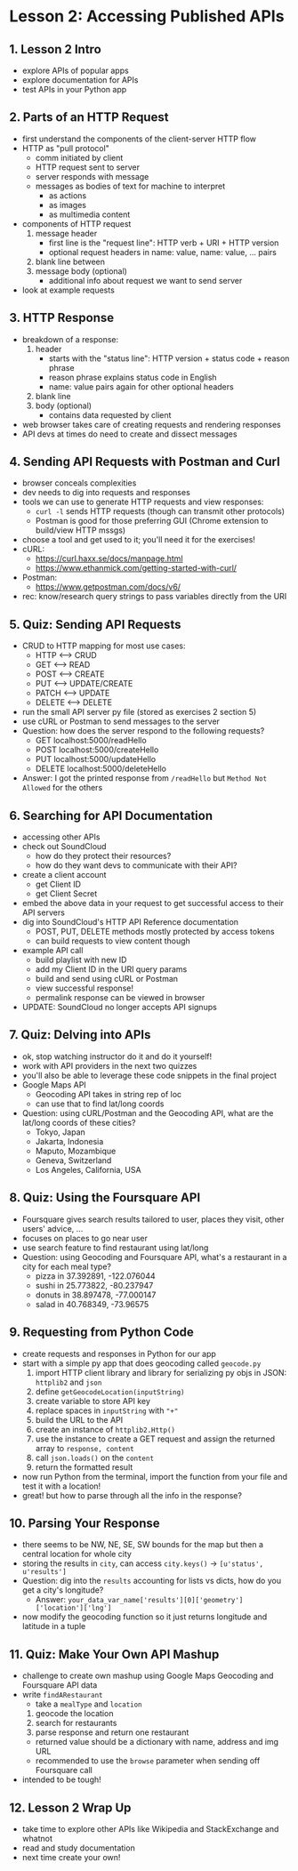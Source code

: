 # Lesson 2: Accessing Published APIs

## 1. Lesson 2 Intro
- explore APIs of popular apps
- explore documentation for APIs
- test APIs in your Python app

## 2. Parts of an HTTP Request
- first understand the components of the client-server HTTP flow
- HTTP as "pull protocol"
	- comm initiated by client
	- HTTP request sent to server
	- server responds with message
	- messages as bodies of text for machine to interpret
		- as actions
		- as images
		- as multimedia content
- components of HTTP request
	1. message header
		- first line is the "request line": HTTP verb + URI + HTTP version
		- optional request headers in name: value, name: value, ... pairs
	2. blank line between
	3. message body (optional)
		- additional info about request we want to send server
- look at example requests

## 3. HTTP Response
- breakdown of a response:
	1. header
		- starts with the "status line": HTTP version + status code + reason phrase
		- reason phrase explains status code in English
		- name: value pairs again for other optional headers
	2. blank line
	3. body (optional)
		- contains data requested by client
- web browser takes care of creating requests and rendering responses
- API devs at times do need to create and dissect messages

## 4. Sending API Requests with Postman and Curl
- browser conceals complexities
- dev needs to dig into requests and responses
- tools we can use to generate HTTP requests and view responses:
	- `curl -l` sends HTTP requests (though can transmit other protocols)
	- Postman is good for those preferring GUI (Chrome extension to build/view HTTP mssgs)
- choose a tool and get used to it; you'll need it for the exercises!
- cURL:
	- https://curl.haxx.se/docs/manpage.html
	- https://www.ethanmick.com/getting-started-with-curl/
- Postman:
	- https://www.getpostman.com/docs/v6/
- rec: know/research query strings to pass variables directly from the URI

## 5. Quiz: Sending API Requests
- CRUD to HTTP mapping for most use cases:
	- HTTP <--> CRUD
	- GET <--> READ
	- POST <--> CREATE
	- PUT <--> UPDATE/CREATE
	- PATCH <--> UPDATE
	- DELETE <--> DELETE
- run the small API server py file (stored as exercises 2 section 5)
- use cURL or Postman to send messages to the server
- Question: how does the server respond to the following requests?
	- GET localhost:5000/readHello
	- POST localhost:5000/createHello
	- PUT localhost:5000/updateHello
	- DELETE localhost:5000/deleteHello
- Answer: I got the printed response from `/readHello` but `Method Not Allowed` for the others

## 6. Searching for API Documentation
- accessing other APIs
- check out SoundCloud
	- how do they protect their resources?
	- how do they want devs to communicate with their API?
- create a client account
	- get Client ID
	- get Client Secret
- embed the above data in your request to get successful access to their API servers
- dig into SoundCloud's HTTP API Reference documentation
	- POST, PUT, DELETE methods mostly protected by access tokens
	- can build requests to view content though
- example API call
	- build playlist with new ID
	- add my Client ID in the URI query params
	- build and send using cURL or Postman
	- view successful response!
	- permalink response can be viewed in browser
- UPDATE: SoundCloud no longer accepts API signups

## 7. Quiz: Delving into APIs
- ok, stop watching instructor do it and do it yourself!
- work with API providers in the next two quizzes
- you'll also be able to leverage these code snippets in the final project
- Google Maps API
	- Geocoding API takes in string rep of loc
	- can use that to find lat/long coords
- Question: using cURL/Postman and the Geocoding API, what are the lat/long coords of these cities?
	- Tokyo, Japan
	- Jakarta, Indonesia
	- Maputo, Mozambique
	- Geneva, Switzerland
	- Los Angeles, California, USA

## 8. Quiz: Using the Foursquare API
- Foursquare gives search results tailored to user, places they visit, other users' advice, ...
- focuses on places to go near user
- use search feature to find restaurant using lat/long
- Question: using Geocoding and Foursquare API, what's a restaurant in a city for each meal type?
	- pizza in 37.392891, -122.076044
	- sushi in 25.773822, -80.237947
	- donuts in 38.897478, -77.000147
	- salad in 40.768349, -73.96575

## 9. Requesting from Python Code
- create requests and responses in Python for our app
- start with a simple py app that does geocoding called `geocode.py`
	1. import HTTP client library and library for serializing py objs in JSON: `httplib2` and `json`
	2. define `getGeocodeLocation(inputString)`
	3. create variable to store API key
	4. replace spaces in `inputString` with `"+"`
	5. build the URL to the API
	6. create an instance of `httplib2.Http()`
	7. use the instance to create a GET request and assign the returned array to `response, content`
	8. call `json.loads()` on the `content`
	9. return the formatted result
- now run Python from the terminal, import the function from your file and test it with a location!
- great! but how to parse through all the info in the response?

## 10. Parsing Your Response
- there seems to be NW, NE, SE, SW bounds for the map but then a central location for whole city
- storing the results in `city`, can access `city.keys()` -> `[u'status', u'results']`
- Question: dig into the `results` accounting for lists vs dicts, how do you get a city's longitude?
	- Answer: `your_data_var_name['results'][0]['geometry']['location']['lng']`
- now modify the geocoding function so it just returns longitude and latitude in a tuple

## 11. Quiz: Make Your Own API Mashup
- challenge to create own mashup using Google Maps Geocoding and Foursquare API data
- write `findARestaurant`
	- take a `mealType` and `location`
	1. geocode the location
	2. search for restaurants
	3. parse response and return one restaurant
	- returned value should be a dictionary with name, address and img URL
	- recommended to use the `browse` parameter when sending off Foursquare call
- intended to be tough!

## 12. Lesson 2 Wrap Up
- take time to explore other APIs like Wikipedia and StackExchange and whatnot
- read and study documentation
- next time create your own!
